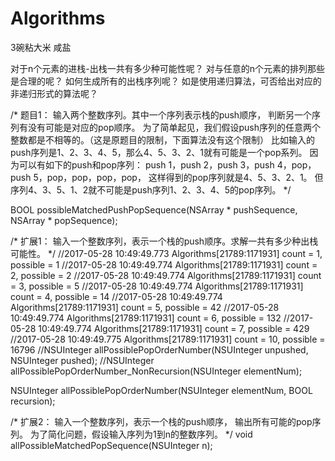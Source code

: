 # Algorithms

3碗粘大米 咸盐

对于n个元素的进栈-出栈一共有多少种可能性呢？
对与任意的n个元素的排列那些是合理的呢？
如何生成所有的出栈序列呢？
如是使用递归算法，可否给出对应的非递归形式的算法呢？



/*
题目1： 输入两个整数序列。其中一个序列表示栈的push顺序，
判断另一个序列有没有可能是对应的pop顺序。
为了简单起见，我们假设push序列的任意两个整数都是不相等的。（这是原题目的限制，下面算法没有这个限制）
比如输入的push序列是1、2、3、4、5，那么4、5、3、2、1就有可能是一个pop系列。
因为可以有如下的push和pop序列：
push 1，push 2，push 3，push 4，pop，push 5，pop，pop，pop，pop，
这样得到的pop序列就是4、5、3、2、1。
但序列4、3、5、1、2就不可能是push序列1、2、3、4、5的pop序列。
*/

BOOL possibleMatchedPushPopSequence(NSArray * pushSequence, NSArray * popSequence);


/*
扩展1：
输入一个整数序列，表示一个栈的push顺序。求解一共有多少种出栈可能性。
*/
//2017-05-28 10:49:49.773 Algorithms[21789:1171931] count = 1, possible = 1
//2017-05-28 10:49:49.774 Algorithms[21789:1171931] count = 2, possible = 2
//2017-05-28 10:49:49.774 Algorithms[21789:1171931] count = 3, possible = 5
//2017-05-28 10:49:49.774 Algorithms[21789:1171931] count = 4, possible = 14
//2017-05-28 10:49:49.774 Algorithms[21789:1171931] count = 5, possible = 42
//2017-05-28 10:49:49.774 Algorithms[21789:1171931] count = 6, possible = 132
//2017-05-28 10:49:49.774 Algorithms[21789:1171931] count = 7, possible = 429
//2017-05-28 10:49:49.775 Algorithms[21789:1171931] count = 10, possible = 16796
//NSUInteger allPossiblePopOrderNumber(NSUInteger unpushed, NSUInteger pushed);
//NSUInteger allPossiblePopOrderNumber_NonRecursion(NSUInteger elementNum);

NSUInteger allPossiblePopOrderNumber(NSUInteger elementNum, BOOL recursion);

/*
扩展2：
输入一个整数序列，表示一个栈的push顺序，
输出所有可能的pop序列。
为了简化问题，假设输入序列为1到n的整数序列。
*/
void allPossibleMatchedPopSequence(NSUInteger n);


